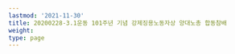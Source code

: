 ```yaml
---
lastmod: '2021-11-30'
title: 20200228-3.1운동 101주년 기념 강제징용노동자상 양대노총 합동참배
weight: 
type: page
---
```

